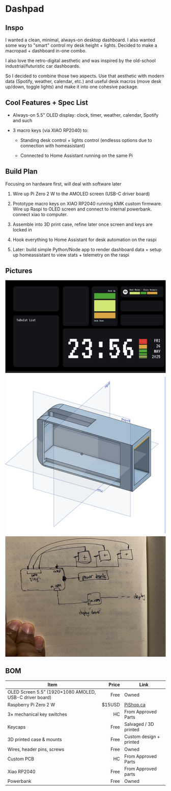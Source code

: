 
# Dashpad

## Inspo

I wanted a clean, minimal, always-on desktop dashboard. I also wanted some way to "smart" control my desk height + lights. Decided to make a macropad + dashboard in-one combo.

I also love the retro-digital aesthetic and was inspired by the old-school industrial/futuristic car dashboards.

So I decided to combine those two aspects. Use that aesthetic with modern data (Spotify, weather, calendar, etc.) and useful desk macros (move desk up/down, toggle lights) and make it into one cohesive package.

## Cool Features + Spec List

-   Always-on 5.5" OLED display: clock, timer, weather, calendar, Spotify and such

-   3 macro keys (via XIAO RP2040) to:

    -   Standing desk control + lights control (endlesss options due to connection with homeasistant)

    -   Connected to Home Assistant running on the same Pi

## Build Plan

Focusing on hardware first, will deal with software later

1. Wire up Pi Zero 2 W to the AMOLED screen (USB-C driver board)

2. Prototype macro keys on XIAO RP2040 running KMK custom firmware. Wire up Raspi to OLED screen and connect to internal powerbank. connect xiao to computer.

3. Assemble into 3D print case, refine later once screen and keys are locked in

4. Hook everything to Home Assistant for desk automation on the raspi

5. Later: build simple Python/Node app to render dashboard data + setup up homeassistant to view stats + telemetry on the raspi

## Pictures

![ui_design](assets/ui_design.png)
![cad_design](assets/early_draft.png)
![wiring diagram](assets/wiring_diagram.jpeg)

## BOM

| Item                                                    |  Price | Link                                                                              |
| ------------------------------------------------------- | -----: | --------------------------------------------------------------------------------- |
| OLED Screen 5.5” (1920×1080 AMOLED, USB-C driver board) |   Free | Owned                                                                             |
| Raspberry Pi Zero 2 W                                   | $15USD | [PiShop.ca](https://www.pishop.ca/product/raspberry-pi-zero-2-w/?src=raspberrypi) |
| 3× mechanical key switches                              |     HC | From Approved Parts                                                               |
| Keycaps                                                 |   Free | Salvaged / 3D printed                                                             |
| 3D printed case & mounts                                |   Free | Custom design + printed                                                           |
| Wires, header pins, screws                              |   Free | Owned                                                                             |
| Custom PCB                                              |     HC | From Approved Parts                                                               |
| Xiao RP2040 | Free | From Approved parts|
| Powerbank | Free | Owned |